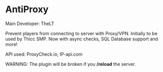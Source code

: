 # AntiProxy
Main Developer: TheLT

Prevent players from connecting to server with Proxy/VPN. Initially to be used by Thicc SMP.
Now with async checks, SQL Database support and more!

API used: ProxyCheck.io, IP-api.com

WARNING: The plugin will be broken if you **/reload** the server.
